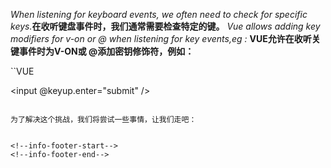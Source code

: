 <!--info-header-start-->
<!--info-header-end-->


<i>When listening for keyboard events, we often need to check for specific keys.</i><b>在收听键盘事件时，我们通常需要检查特定的键。</b> <i>Vue allows adding key modifiers for v-on or @ when listening for key events,eg :</i> <b>VUE允许在收听关键事件时为V-ON或 @添加密钥修饰符，例如：</b>

``VUE
<!-- only call `vm.submit()` when the `key` is `Enter` -->
<input @keyup.enter="submit" />
````````

为了解决这个挑战，我们将尝试一些事情，让我们走吧：


<!--info-footer-start-->
<!--info-footer-end-->
